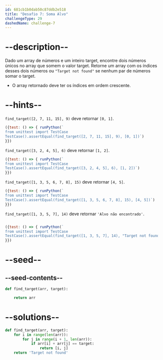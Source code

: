 ```yaml
---
id: 681cb1b0dab50c87ddb2e518
title: "Desafio 7: Soma Alvo"
challengeType: 29
dashedName: challenge-7
---
```


# --description--

Dado um array de números e um inteiro target, encontre dois números únicos no array que somem o valor target. Retorne um array com os índices desses dois números ou `"Target not found"` se nenhum par de números somar o target.

- O array retornado deve ter os índices em ordem crescente.

# --hints--

`find_target([2, 7, 11, 15], 9)` deve retornar `[0, 1]`.

```js
({test: () => { runPython(`
from unittest import TestCase
TestCase().assertEqual(find_target([2, 7, 11, 15], 9), [0, 1])`)
}})
```

`find_target([3, 2, 4, 5], 6)` deve retornar `[1, 2]`.

```js
({test: () => { runPython(`
from unittest import TestCase
TestCase().assertEqual(find_target([3, 2, 4, 5], 6), [1, 2])`)
}})
```

`find_target([1, 3, 5, 6, 7, 8], 15)` deve retornar `[4, 5]`.

```js
({test: () => { runPython(`
from unittest import TestCase
TestCase().assertEqual(find_target([1, 3, 5, 6, 7, 8], 15), [4, 5])`)
}})
```

`find_target([1, 3, 5, 7], 14)` deve retornar `'Alvo não encontrado'`.

```js

({test: () => { runPython(`
from unittest import TestCase
TestCase().assertEqual(find_target([1, 3, 5, 7], 14), "Target not found")`)
}})
```

# --seed--

## --seed-contents--

```py
def find_target(arr, target):

    return arr
```

# --solutions--

```py
def find_target(arr, target):
    for i in range(len(arr)):
        for j in range(i + 1, len(arr)):
            if arr[i] + arr[j] == target:
                return [i, j]
    return 'Target not found'
```
